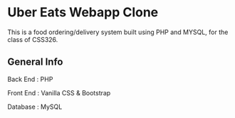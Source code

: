 # Uber Eats Webapp Clone

This is a food ordering/delivery system built using PHP and MYSQL, for the class of CSS326.

## General Info

Back End : PHP

Front End : Vanilla CSS & Bootstrap 

Database : MySQL

